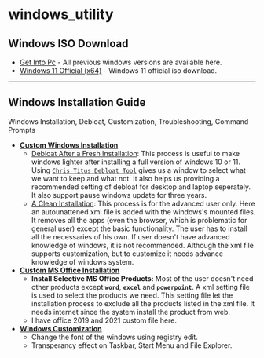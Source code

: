 # windows_utility

## **Windows ISO Download**
- [Get Into Pc](https://getintopc.com/softwares/operating-systems/) - All previous windows versions are available here.
- [Windows 11 Official (x64)](https://www.microsoft.com/en-us/software-download/windows11) - Windows 11 official iso download.

---

## **Windows Installation Guide**
Windows Installation, Debloat, Customization, Troubleshooting, Command Prompts

* **[Custom Windows Installation](https://github.com/abs-sayem/windows_utility/tree/main/windows_installation)**
    * [Debloat After a Fresh Installation](https://github.com/abs-sayem/windows_utility/tree/main/windows_installation#debloat-after-usual-installation): This process is useful to make windows lighter after installing a full version of windows 10 or 11. Using [`Chris Titus Debloat Tool`](https://github.com/ChrisTitusTech/winutil) gives us a window to select what we want to keep and what not. It also helps us providing a recommended setting of debloat for desktop and laptop seperately. It also support pause windows update for three years.
    * [A Clean Installation](https://github.com/abs-sayem/windows_utility/tree/main/windows_installation#for-clean-installation-not-recommended-for-the-beginners): This process is for the advanced user only. Here an autounattened xml file is added with the windows's mounted files. It removes all the apps (even the browser, which is problematic for general user) except the basic functionality. The user has to install all the necessaries of his own. If user doesn't have advanced knowledge of windows, it is not recommended. Although the xml file supports customization, but to customize it needs advance knowledge of windows system.
* **[Custom MS Office Installation](https://github.com/abs-sayem/windows_utility/tree/main/custom_office)**
    * **Install Selective MS Office Products:** Most of the user doesn't need other products except **`word`**, **`excel`** and **`powerpoint`**. A xml setting file is used to select the products we need. This setting file let the installation process to exclude all the products listed in the xml file. It needs internet since the system install the product from web.
    * I have office 2019 and 2021 custom file here.
* **[Windows Customization](https://github.com/abs-sayem/windows_utility/tree/main/windows_customization)**
    * Change the font of the windows using registry edit.
    * Transperancy effect on Taskbar, Start Menu and File Explorer.